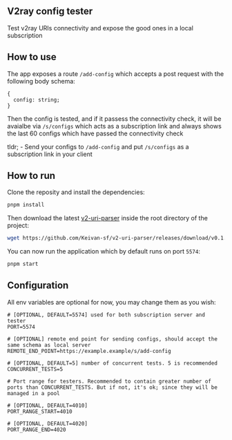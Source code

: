 ## V2ray config tester
Test v2ray URIs connectivity and expose the good ones in a local subscription

## How to use
The app exposes a route `/add-config` which accepts a post request with the following body schema:
```
{
  config: string;
}
```
Then the config is tested, and if it passess the connectivity check, it will be avaialbe via `/s/configs` which acts as a subscription link and always shows the last 60 configs which have passed the connectivity check

tldr; - Send your configs to `/add-config` and put `/s/configs` as a subscription link in your client

## How to run
Clone the reposity and install the dependencies:
```bash
pnpm install
```
Then download the latest [v2-uri-parser](https://github.com/Keivan-sf/v2-uri-parser) inside the root directory of the project:
```bash
wget https://github.com/Keivan-sf/v2-uri-parser/releases/download/v0.1.1/v2parser
```

You can now run the application which by default runs on port `5574`:
```bash
pnpm start
```

## Configuration
All env variables are optional for now, you may change them as you wish:
```env
# [OPTIONAL, DEFAULT=5574] used for both subscription server and tester
PORT=5574

# [OPTIONAL] remote end point for sending configs, should accept the same schema as local server
REMOTE_END_POINT=https://example.example/s/add-config

# [OPTIONAL, DEFAULT=5] number of concurrent tests. 5 is recommended
CONCURRENT_TESTS=5

# Port range for testers. Recommended to contain greater number of ports than CONCURRENT_TESTS. But if not, it's ok; since they will be managed in a pool

# [OPTIONAL, DEFAULT=4010] 
PORT_RANGE_START=4010

# [OPTIONAL, DEFAULT=4020] 
PORT_RANGE_END=4020
```
